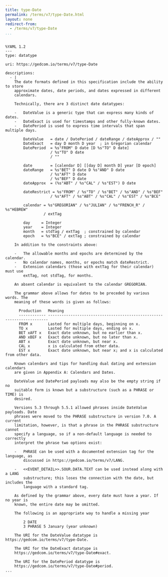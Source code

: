 ```yaml
---
title: type-Date
permalink: /terms/v7/type-Date.html
layout: none
redirect-from:
  - /terms/v7/type-Date
...
```


```

%YAML 1.2
---
type: datatype

uri: https://gedcom.io/terms/v7/type-Date

descriptions:
  - |
    The date formats defined in this specification include the ability to store
    approximate dates, date periods, and dates expressed in different
    calendars.
    
    Technically, there are 3 distinct date datatypes:
    
    -   DateValue is a generic type that can express many kinds of dates.
    -   DateExact is used for timestamps and other fully-known dates.
    -   DatePeriod is used to express time intervals that span multiple days.
    
        DateValue   = date / DatePeriod / dateRange / dateApprox / ""
        DateExact   = day D month D year  ; in Gregorian calendar
        DatePeriod  = %s"FROM" D date [D %s"TO" D date]
                    / %s"TO" D date
                    / ""
    
        date        = [calendar D] [[day D] month D] year [D epoch]
        dateRange   = %s"BET" D date D %s"AND" D date
                    / %s"AFT" D date
                    / %s"BEF" D date
        dateApprox  = (%s"ABT" / %s"CAL" / %s"EST") D date
    
        dateRestrict = %s"FROM" / %s"TO" / %s"BET" / %s"AND" / %s"BEF"
                    / %s"AFT" / %s"ABT" / %s"CAL" / %s"EST" / %s"BCE"
    
        calendar = %s"GREGORIAN" / %s"JULIAN" / %s"FRENCH_R" / %s"HEBREW"
                 / extTag
    
        day     = Integer
        year    = Integer
        month   = stdTag / extTag  ; constrained by calendar
        epoch   = %s"BCE" / extTag ; constrained by calendar
    
    In addition to the constraints above:
    
    -   The allowable months and epochs are determined by the calendar.
    -   No calendar names, months, or epochs match dateRestrict.
    -   Extension calendars (those with extTag for their calendar) must use
        extTag, not stdTag, for months.
    
    An absent calendar is equivalent to the calendar GREGORIAN.
    
    The grammar above allows for dates to be preceded by various words. The
    meaning of these words is given as follows:
    
      Production   Meaning
      ------------ ----------------------------------------------------------------------
      FROM x       Lasted for multiple days, beginning on x.
      TO x         Lasted for multiple days, ending on x.
      BET xAFT x   Exact date unknown, but no earlier than x.
      AND xBEF x   Exact date unknown, but no later than x.
      ABT x        Exact date unknown, but near x.
      CAL x        x is calculated from other data.
      EST x        Exact date unknown, but near x; and x is calculated from other data.
    
    Known calendars and tips for handling dual dating and extension calendars
    are given in Appendix A: Calendars and Dates.
    
    DateValue and DatePeriod payloads may also be the empty string if no
    suitable form is known but a substructure (such as a PHRASE or TIME) is
    desired.
    
    Versions 5.3 through 5.5.1 allowed phrases inside DateValue payloads. Date
    phrases were moved to the PHRASE substructure in version 7.0. A current
    limitation, however, is that a phrase in the PHRASE substructure cannot
    specify a language, so if a non-default language is needed to correctly
    interpret the phrase two options exist:
    
    -   PHRASE can be used with a documented extension tag for the language, as
        discussed in https://gedcom.io/terms/v7/LANG.
    
    -   <<EVENT_DETAIL>>.SOUR.DATA.TEXT can be used instead along with a LANG
        substructure; this loses the connection with the date, but includes the
        language with a standard tag.
    
    As defined by the grammar above, every date must have a year. If no year is
    known, the entire date may be omitted.
    
    The following is an appropriate way to handle a missing year
    
        2 DATE
        3 PHRASE 5 January (year unknown)
    
    The URI for the DateValue datatype is https://gedcom.io/terms/v7/type-Date.
    
    The URI for the DateExact datatype is
    https://gedcom.io/terms/v7/type-Date#exact.
    
    The URI for the DatePeriod datatype is
    https://gedcom.io/terms/v7/type-Date#period.
...

```
